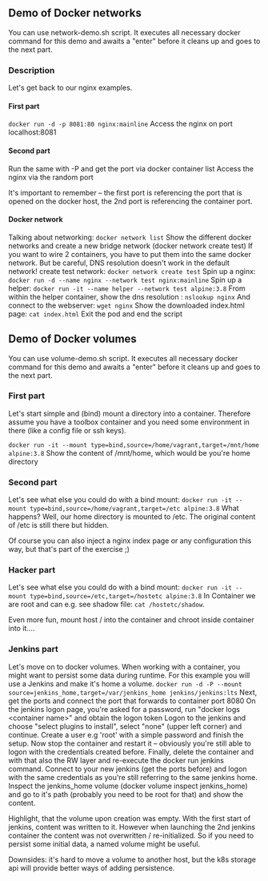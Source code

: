 ## Demo of Docker networks

You can use network-demo.sh script. 
It executes all necessary docker command for this demo and awaits a "enter" before it cleans up and goes to the next part.

### Description

Let's get back to our nginx examples.

#### First part
`docker run -d -p 8081:80 nginx:mainline`
Access the nginx on port localhost:8081

#### Second part
Run the same with -P and get the port via docker container list
Access the nginx via the random port

It's important to remember – the first port is referencing the port that is opened on the docker host, the 2nd port is referencing the container port.

#### Docker network
Talking about networking:
`docker network list`
Show the different docker networks and create a new bridge network (docker network create test)
If you want to wire 2 containers, you have to put them into the same docker network. But be careful, DNS resolution doesn't work in the default network!
create test network: `docker network create test`
Spin up a nginx: `docker run -d --name nginx --network test nginx:mainline`
Spin up a helper: `docker run -it --name helper --network test alpine:3.8`
From within the helper container, show the dns resolution : `nslookup nginx`
And connect to the webserver: `wget nginx`
Show the downloaded index.html page: `cat index.html`
Exit the pod and end the script

## Demo of Docker volumes

You can use volume-demo.sh script. 
It executes all necessary docker command for this demo and awaits a "enter" before it cleans up and goes to the next part.

### First part

Let's start simple and (bind) mount a directory into a container. Therefore assume you have a toolbox container and you need some environment in there (like a config file or ssh keys).

`docker run -it --mount type=bind,source=/home/vagrant,target=/mnt/home alpine:3.8`
Show the content of /mnt/home, which would be you're home directory

### Second part

Let's see what else you could do with a bind mount:
`docker run -it --mount type=bind,source=/home/vagrant,target=/etc alpine:3.8`
What happens? Well, our home directory is mounted to /etc. The original content of /etc is still there but hidden.

Of course you can also inject a nginx index page or any configuration this way, but that's part of the exercise ;)

### Hacker part

Let's see what else you could do with a bind mount:
`docker run -it --mount type=bind,source=/etc,target=/hostetc alpine:3.8`
In Container we are root and can e.g. see shadow file: `cat /hostetc/shadow`.

Even more fun, mount host / into the container and chroot inside container into it....

### Jenkins part

Let's move on to docker volumes. When working with a container, you might want to persist some data during runtime. For this example you will use a Jenkins and make it's home a volume.
`docker run -d -P --mount source=jenkins_home,target=/var/jenkins_home jenkins/jenkins:lts`
Next, get the ports and connect the port that forwards to container port 8080
On the jenkins logon page, you're asked for a password, run "docker logs \<container name>"  and obtain the logon token
Logon to the jenkins and choose "select plugins to install", select "none" (upper left corner) and continue. 
Create a user e.g 'root' with a simple password and finish the setup.
Now stop the container and restart it – obviously you're still able to logon with the credentials created before.
Finally, delete the container and with that also the RW layer and re-execute the docker run jenkins command. 
Connect to your new jenkins (get the ports before) and logon with the same credentials as you're still referring to the same jenkins home.
Inspect the jenkins_home volume (docker volume inspect jenkins_home) and go to it's path (probably you need to be root for that) and show the content.

Highlight, that the volume upon creation was empty. With the first start of jenkins, content was written to it. However when launching the 2nd jenkins container the content was not overwritten / re-initialized. So if you need to persist some initial data, a named volume might be useful.

Downsides: it's hard to move a volume to another host, but the k8s storage api will provide better ways of adding persistence.

